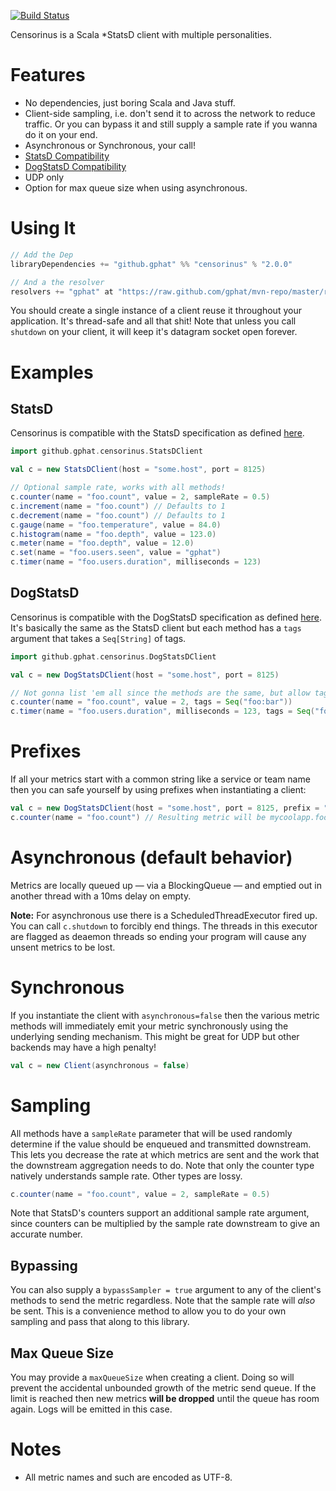 [![Build Status](https://travis-ci.org/gphat/censorinus.svg?branch=master)](https://travis-ci.org/gphat/censorinus)

Censorinus is a Scala \*StatsD client with multiple personalities.

# Features

* No dependencies, just boring Scala and Java stuff.
* Client-side sampling, i.e. don't send it to across the network to reduce traffic. Or you can bypass it and still supply a sample rate if you wanna do it on your end.
* Asynchronous or Synchronous, your call!
* [StatsD Compatibility](https://github.com/etsy/statsd/blob/master/docs/metric_types.md)
* [DogStatsD Compatibility](http://docs.datadoghq.com/guides/dogstatsd/#datagram-format)
* UDP only
* Option for max queue size when using asynchronous.

# Using It

```scala
// Add the Dep
libraryDependencies += "github.gphat" %% "censorinus" % "2.0.0"

// And a the resolver
resolvers += "gphat" at "https://raw.github.com/gphat/mvn-repo/master/releases/",
```

You should create a single instance of a client reuse it throughout your
application. It's thread-safe and all that shit! Note that unless you call
`shutdown` on your client, it will keep it's datagram socket open forever.

# Examples

## StatsD

Censorinus is compatible with the StatsD specification as defined [here](https://github.com/etsy/statsd/blob/master/docs/metric_types.md).

```scala
import github.gphat.censorinus.StatsDClient

val c = new StatsDClient(host = "some.host", port = 8125)

// Optional sample rate, works with all methods!
c.counter(name = "foo.count", value = 2, sampleRate = 0.5)
c.increment(name = "foo.count") // Defaults to 1
c.decrement(name = "foo.count") // Defaults to 1
c.gauge(name = "foo.temperature", value = 84.0)
c.histogram(name = "foo.depth", value = 123.0)
c.meter(name = "foo.depth", value = 12.0)
c.set(name = "foo.users.seen", value = "gphat")
c.timer(name = "foo.users.duration", milliseconds = 123)
```

## DogStatsD

Censorinus is compatible with the DogStatsD specification as defined
[here](http://docs.datadoghq.com/guides/dogstatsd/#datagram-format). It's
basically the same as the StatsD client but each method has a `tags` argument
that takes a `Seq[String]` of tags.

```scala
import github.gphat.censorinus.DogStatsDClient

val c = new DogStatsDClient(host = "some.host", port = 8125)

// Not gonna list 'em all since the methods are the same, but allow tags!
c.counter(name = "foo.count", value = 2, tags = Seq("foo:bar"))
c.timer(name = "foo.users.duration", milliseconds = 123, tags = Seq("foo:gorch"))
```

# Prefixes

If all your metrics start with a common string like a service or team name then
you can safe yourself by using prefixes when instantiating a client:

```scala
val c = new DogStatsDClient(host = "some.host", port = 8125, prefix = "mycoolapp")
c.counter(name = "foo.count") // Resulting metric will be mycoolapp.foo.count
```

# Asynchronous (default behavior)

Metrics are locally queued up — via a BlockingQueue — and emptied out in another
thread with a 10ms delay on empty.

**Note:** For asynchronous use there is a ScheduledThreadExecutor fired up. You
can call `c.shutdown` to forcibly end things. The threads in this executor are
flagged as deaemon threads so ending your program will cause any unsent metrics
to be lost.

# Synchronous

If you instantiate the client with `asynchronous=false` then the various metric
methods will immediately emit your metric synchronously using the underlying
sending mechanism. This might be great for UDP but other backends may have
a high penalty!

```scala
val c = new Client(asynchronous = false)
```

# Sampling

All methods have a `sampleRate` parameter that will be used randomly determine
if the value should be enqueued and transmitted downstream. This lets you
decrease the rate at which metrics are sent and the work that the downstream
aggregation needs to do. Note that only the counter type natively understands
sample rate. Other types are lossy.

```scala
c.counter(name = "foo.count", value = 2, sampleRate = 0.5)
```

Note that StatsD's counters support an additional sample rate argument, since
counters can be multiplied by the sample rate downstream to give an accurate
number.

## Bypassing

You can also supply a `bypassSampler = true` argument to any of the client's
methods to send the metric regardless. Note that the sample rate will *also* be
sent. This is a convenience method to allow you to do your own sampling and pass
that along to this library.

## Max Queue Size

You may provide a `maxQueueSize` when creating a client. Doing so will prevent
the accidental unbounded growth of the metric send queue. If the limit is reached
then new metrics **will be dropped** until the queue has room again. Logs will
be emitted in this case.

# Notes

* All metric names and such are encoded as UTF-8.
